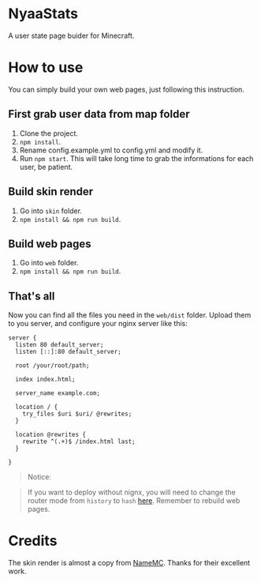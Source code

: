 # NyaaStats
A user state page buider for Minecraft.

# How to use
You can simply build your own web pages, just following this instruction.

## First grab user data from map folder
1. Clone the project.
2. `npm install`.
3. Rename config.example.yml to config.yml and modify it.
4. Run `npm start`. This will take long time to grab the informations for each user, be patient.

## Build skin render
1. Go into `skin` folder.
2. `npm install && npm run build`.

## Build web pages
1. Go into `web` folder.
2. `npm install && npm run build`.
## That's all
Now you can find all the files you need in the `web/dist` folder. Upload them to you server, and configure your nginx server like this:

```
server {
  listen 80 default_server;
  listen [::]:80 default_server;

  root /your/root/path;

  index index.html;

  server_name example.com;

  location / {
    try_files $uri $uri/ @rewrites;
  }

  location @rewrites {
    rewrite ^(.+)$ /index.html last;
  }

}
```

> Notice:

>If you want to deploy without nignx, you will need to change the router mode from `history` to `hash` [here](https://github.com/NyaaCat/NyaaStats/blob/713303de573ac36b9cd7ef8f20100aa3eb993273/web/src/router/index.js#L11). Remember to rebuild web pages.


# Credits
The skin render is almost a copy from [NameMC](https://namemc.com). Thanks for their excellent work.
